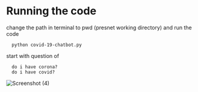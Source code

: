 # Running the code
  change the path in terminal to pwd (presnet working directory) and run the code 
  ```
    python covid-19-chatbot.py
  ```
  start with question of 
  ```
    do i have corona?
    do i have covid?
  ```

![Screenshot (4)](https://github.com/sribtc/BTC_DAILY_WORK/assets/89512624/9f0b30ef-03aa-4f8f-8373-311daa6532dc)

